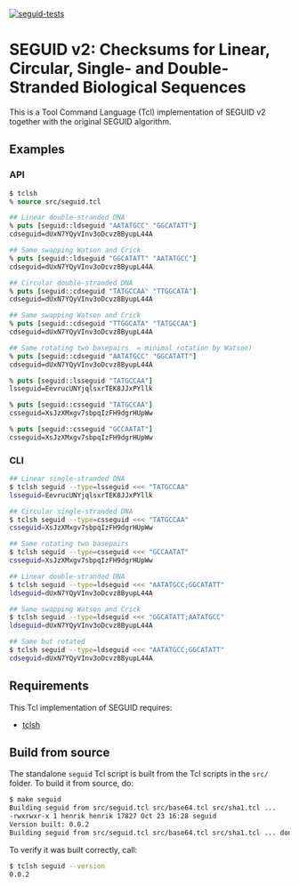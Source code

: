 [![seguid-tests](https://github.com/seguid/seguid-tcl/actions/workflows/seguid-tests.yml/badge.svg)](https://github.com/seguid/seguid-tcl/actions/workflows/seguid-tests.yml)

# SEGUID v2: Checksums for Linear, Circular, Single- and Double-Stranded Biological Sequences

This is a Tool Command Language (Tcl) implementation of SEGUID v2
together with the original SEGUID algorithm.


## Examples

### API

```tcl
$ tclsh
% source src/seguid.tcl

## Linear double-stranded DNA
% puts [seguid::ldseguid "AATATGCC" "GGCATATT"]
cdseguid=dUxN7YQyVInv3oDcvz8ByupL44A

## Same swapping Watson and Crick 
% puts [seguid::ldseguid "GGCATATT" "AATATGCC"]
cdseguid=dUxN7YQyVInv3oDcvz8ByupL44A

## Circular double-stranded DNA
% puts [seguid::cdseguid "TATGCCAA" "TTGGCATA"]
cdseguid=dUxN7YQyVInv3oDcvz8ByupL44A

## Same swapping Watson and Crick 
% puts [seguid::cdseguid "TTGGCATA" "TATGCCAA"]
cdseguid=dUxN7YQyVInv3oDcvz8ByupL44A

## Same rotating two basepairs  = minimal rotation by Watson)
% puts [seguid::cdseguid "AATATGCC" "GGCATATT"]
cdseguid=dUxN7YQyVInv3oDcvz8ByupL44A

% puts [seguid::lsseguid "TATGCCAA"]
lsseguid=EevrucUNYjqlsxrTEK8JJxPYllk

% puts [seguid::csseguid "TATGCCAA"]
csseguid=XsJzXMxgv7sbpqIzFH9dgrHUpWw

% puts [seguid::csseguid "GCCAATAT"]
csseguid=XsJzXMxgv7sbpqIzFH9dgrHUpWw
```


### CLI

```sh
## Linear single-stranded DNA
$ tclsh seguid --type=lsseguid <<< "TATGCCAA"
lsseguid=EevrucUNYjqlsxrTEK8JJxPYllk

## Circular single-stranded DNA
$ tclsh seguid --type=csseguid <<< "TATGCCAA"
csseguid=XsJzXMxgv7sbpqIzFH9dgrHUpWw

## Same rotating two basepairs
$ tclsh seguid --type=csseguid <<< "GCCAATAT"
csseguid=XsJzXMxgv7sbpqIzFH9dgrHUpWw

## Linear double-stranded DNA
$ tclsh seguid --type=ldseguid <<< "AATATGCC;GGCATATT"
ldseguid=dUxN7YQyVInv3oDcvz8ByupL44A

## Same swapping Watson and Crick 
$ tclsh seguid --type=ldseguid <<< "GGCATATT;AATATGCC"
ldseguid=dUxN7YQyVInv3oDcvz8ByupL44A

## Same but rotated
$ tclsh seguid --type=ldseguid <<< "AATATGCC;GGCATATT"
cdseguid=dUxN7YQyVInv3oDcvz8ByupL44A
```


## Requirements

This Tcl implementation of SEGUID requires:

* [tclsh]



## Build from source

The standalone `seguid` Tcl script is built from the Tcl scripts in
the `src/` folder.  To build it from source, do:

```sh
$ make seguid
Building seguid from src/seguid.tcl src/base64.tcl src/sha1.tcl ...
-rwxrwxr-x 1 henrik henrik 17827 Oct 23 16:28 seguid
Version built: 0.0.2
Building seguid from src/seguid.tcl src/base64.tcl src/sha1.tcl ... done
```

To verify it was built correctly, call:

```sh
$ tclsh seguid --version
0.0.2
```


[tclsh]: https://wiki.tcl-lang.org/page/tclsh
